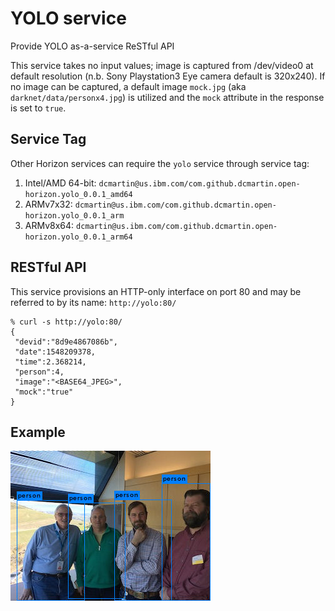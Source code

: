 # YOLO service

Provide YOLO as-a-service ReSTful API

This service takes no input values; image is captured from /dev/video0 at default resolution (n.b. Sony Playstation3 Eye camera default is 320x240).  If no image can be captured, a default image `mock.jpg` (aka `darknet/data/personx4.jpg`) is utilized and the `mock` attribute in the response is set to `true`.

## Service Tag

Other Horizon services can require the `yolo` service through service tag:

1. Intel/AMD 64-bit: `dcmartin@us.ibm.com/com.github.dcmartin.open-horizon.yolo_0.0.1_amd64`
1. ARMv7x32: `dcmartin@us.ibm.com/com.github.dcmartin.open-horizon.yolo_0.0.1_arm`
1. ARMv8x64: `dcmartin@us.ibm.com/com.github.dcmartin.open-horizon.yolo_0.0.1_arm64`

## RESTful API

This service provisions an HTTP-only interface on port 80 and may be referred to by its name: `http://yolo:80/`

```
% curl -s http://yolo:80/
{
 "devid":"8d9e4867086b",
 "date":1548209378,
 "time":2.368214,
 "person":4,
 "image":"<BASE64_JPEG>",
 "mock":"true"
}
```

## Example

![mock-output.jpg](mock-output.jpg?raw=true "YOLO")
